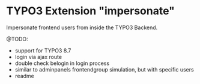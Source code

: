 # TYPO3 Extension "impersonate"
Impersonate frontend users from inside the TYPO3 Backend.

@TODO:
- support for TYPO3 8.7
- login via ajax route
- double check belogin in login process
- similar to adminpanels frontendgroup simulation, but with specific users
- readme
